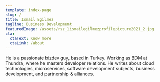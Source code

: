 ```yaml
---
template: index-page
slug: /
title: Ismail Egilmez
tagline: Business Development
featuredImage: /assets/rsz_1ismailegilmezprofilepicture2021_2.jpg
cta:
  ctaText: Know more
  ctaLink: /about
---
```

He is a passionate bizdev guy, based in Turkey. Working as BDM at Thundra, where he masters developer relations. He writes about cloud technologies, microservices, software development subjects, business development, and partnership & alliances.